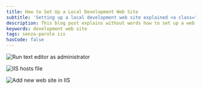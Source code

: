 ```yaml
---
title: How to Set Up a Local Development Web Site
subtitle: 'Setting up a local development web site explained <a class="senza-parole" href="/tags/senza-parole">without words</a>'
description: This blog post explains without words how to set up a web site on a local IIS. The web site is used for development purposes.
keywords: development web site
tags: senza-parole iis
hasCode: false
---
```

![Run text editor as administrator](https://dl.dropboxusercontent.com/u/110510589/how-to-set-up-a-local-dev-web-site/Run_text_editor_as_administrator.png)

![IIS hosts file](https://dl.dropboxusercontent.com/u/110510589/how-to-set-up-a-local-dev-web-site/IIS_hosts_file.png)

![Add new web site in IIS](https://dl.dropboxusercontent.com/u/110510589/how-to-set-up-a-local-dev-web-site/Add_new_web_site_in_IIS.png)